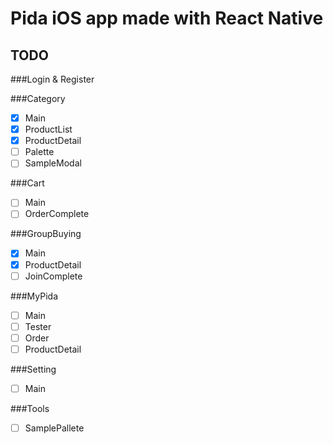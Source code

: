 # Pida iOS app made with React Native

## TODO

###Login & Register

###Category

- [x] Main
- [x] ProductList
- [x] ProductDetail
- [ ] Palette
- [ ] SampleModal

###Cart

- [ ] Main
- [ ] OrderComplete

###GroupBuying

- [x] Main
- [x] ProductDetail
- [ ] JoinComplete

###MyPida

- [ ] Main
- [ ] Tester
- [ ] Order
- [ ] ProductDetail

###Setting

- [ ] Main

###Tools

- [ ] SamplePallete
